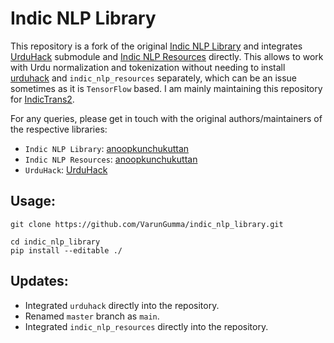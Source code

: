 # Indic NLP Library
This repository is a fork of the original [Indic NLP Library](https://github.com/anoopkunchukuttan/indic_nlp_library) and integrates [UrduHack](https://github.com/urduhack/urduhack) submodule and [Indic NLP Resources](https://github.com/anoopkunchukuttan/indic_nlp_resources) directly. This allows to work with Urdu normalization and tokenization without needing to install [urduhack](https://pypi.org/project/urduhack/) and `indic_nlp_resources` separately, which can be an issue sometimes as it is `TensorFlow` based. I am mainly maintaining this repository for [IndicTrans2](https://github.com/AI4Bharat/IndicTrans2). 

For any queries, please get in touch with the original authors/maintainers of the respective libraries:

- `Indic NLP Library`: [anoopkunchukuttan](https://github.com/anoopkunchukuttan)
- `Indic NLP Resources`: [anoopkunchukuttan](https://github.com/anoopkunchukuttan) 
- `UrduHack`: [UrduHack](https://github.com/urduhack)

## Usage:
```
git clone https://github.com/VarunGumma/indic_nlp_library.git

cd indic_nlp_library
pip install --editable ./
```

## Updates:
- Integrated `urduhack` directly into the repository.
- Renamed `master` branch as `main`.
- Integrated `indic_nlp_resources` directly into the repository.